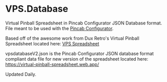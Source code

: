 # VPS.Database
Virtual Pinball Spreadsheet in Pincab Configurator JSON Database format. File meant to be used with the [Pincab Configurator](https://github.com/xantari/PinCab.Configurator).

Based off of the awesome work from Dux Retro's Virtual Pinball Spreadsheet located here: [VPS Spreadsheet](https://tinyurl.com/VPS-3-5)

vpsdatabaseV2.json is the Pincab Configurator JSON database format compliant data file for new version of the spreadsheet located here: https://virtual-pinball-spreadsheet.web.app/

Updated Daily.
